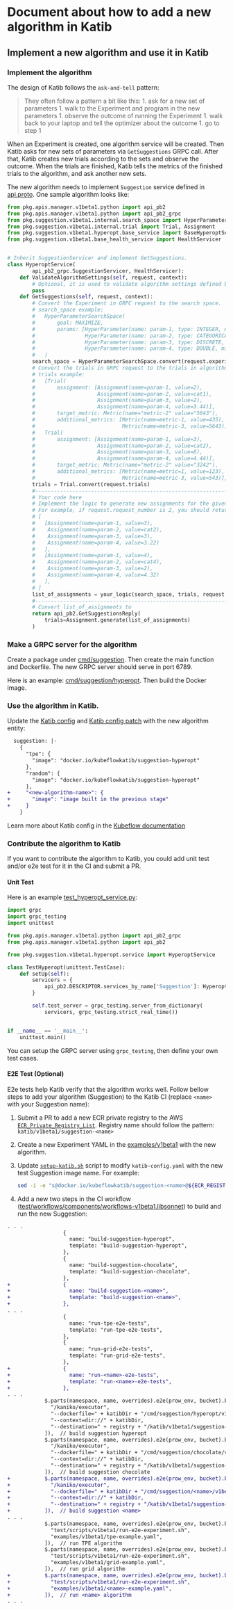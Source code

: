# Document about how to add a new algorithm in Katib

## Implement a new algorithm and use it in Katib

### Implement the algorithm

The design of Katib follows the `ask-and-tell` pattern:

> They often follow a pattern a bit like this: 1. ask for a new set of parameters 1. walk to the Experiment and program in the new parameters 1. observe the outcome of running the Experiment 1. walk back to your laptop and tell the optimizer about the outcome 1. go to step 1

When an Experiment is created, one algorithm service will be created. Then Katib asks for new sets of parameters via `GetSuggestions` GRPC call. After that, Katib creates new trials according to the sets and observe the outcome. When the trials are finished, Katib tells the metrics of the finished trials to the algorithm, and ask another new sets.

The new algorithm needs to implement `Suggestion` service defined in [api.proto](../pkg/apis/manager/v1beta1/api.proto). One sample algorithm looks like:

```python
from pkg.apis.manager.v1beta1.python import api_pb2
from pkg.apis.manager.v1beta1.python import api_pb2_grpc
from pkg.suggestion.v1beta1.internal.search_space import HyperParameter, HyperParameterSearchSpace
from pkg.suggestion.v1beta1.internal.trial import Trial, Assignment
from pkg.suggestion.v1beta1.hyperopt.base_service import BaseHyperoptService
from pkg.suggestion.v1beta1.base_health_service import HealthServicer


# Inherit SuggestionServicer and implement GetSuggestions.
class HyperoptService(
        api_pb2_grpc.SuggestionServicer, HealthServicer):
    def ValidateAlgorithmSettings(self, request, context):
        # Optional, it is used to validate algorithm settings defined by users.
        pass
    def GetSuggestions(self, request, context):
        # Convert the Experiment in GRPC request to the search space.
        # search_space example:
        #   HyperParameterSearchSpace(
        #       goal: MAXIMIZE,
        #       params: [HyperParameter(name: param-1, type: INTEGER, min: 1, max: 5, step: 0),
        #                HyperParameter(name: param-2, type: CATEGORICAL, list: cat1, cat2, cat3),
        #                HyperParameter(name: param-3, type: DISCRETE, list: 3, 2, 6),
        #                HyperParameter(name: param-4, type: DOUBLE, min: 1, max: 5, step: )]
        #   )
        search_space = HyperParameterSearchSpace.convert(request.experiment)
        # Convert the trials in GRPC request to the trials in algorithm side.
        # trials example:
        #   [Trial(
        #       assignment: [Assignment(name=param-1, value=2),
        #                    Assignment(name=param-2, value=cat1),
        #                    Assignment(name=param-3, value=2),
        #                    Assignment(name=param-4, value=3.44)],
        #       target_metric: Metric(name="metric-2" value="5643"),
        #       additional_metrics: [Metric(name=metric-1, value=435),
        #                            Metric(name=metric-3, value=5643)],
        #   Trial(
        #       assignment: [Assignment(name=param-1, value=3),
        #                    Assignment(name=param-2, value=cat2),
        #                    Assignment(name=param-3, value=6),
        #                    Assignment(name=param-4, value=4.44)],
        #       target_metric: Metric(name="metric-2" value="3242"),
        #       additional_metrics: [Metric(name=metric=1, value=123),
        #                            Metric(name=metric-3, value=543)],
        trials = Trial.convert(request.trials)
        #--------------------------------------------------------------
        # Your code here
        # Implement the logic to generate new assignments for the given request number.
        # For example, if request.request_number is 2, you should return:
        # [
        #   [Assignment(name=param-1, value=3),
        #    Assignment(name=param-2, value=cat2),
        #    Assignment(name=param-3, value=3),
        #    Assignment(name=param-4, value=3.22)
        #   ],
        #   [Assignment(name=param-1, value=4),
        #    Assignment(name=param-2, value=cat4),
        #    Assignment(name=param-3, value=2),
        #    Assignment(name=param-4, value=4.32)
        #   ],
        # ]
        list_of_assignments = your_logic(search_space, trials, request.request_number)
        #--------------------------------------------------------------
        # Convert list_of_assignments to
        return api_pb2.GetSuggestionsReply(
            trials=Assignment.generate(list_of_assignments)
        )
```

### Make a GRPC server for the algorithm

Create a package under [cmd/suggestion](../cmd/suggestion). Then create the main function and Dockerfile. The new GRPC server should serve in port 6789.

Here is an example: [cmd/suggestion/hyperopt](../cmd/suggestion/hyperopt).
Then build the Docker image.

### Use the algorithm in Katib.

Update the [Katib config](../manifests/v1beta1/components/controller/katib-config.yaml)
and [Katib config patch](../manifests/v1beta1/installs/katib-standalone/katib-config-patch.yaml)
with the new algorithm entity:

```diff
  suggestion: |-
    {
      "tpe": {
        "image": "docker.io/kubeflowkatib/suggestion-hyperopt"
      },
      "random": {
        "image": "docker.io/kubeflowkatib/suggestion-hyperopt"
      },
+     "<new-algorithm-name>": {
+       "image": "image built in the previous stage"
+     }
    }
```

Learn more about Katib config in the
[Kubeflow documentation](https://www.kubeflow.org/docs/components/katib/katib-config/)

### Contribute the algorithm to Katib

If you want to contribute the algorithm to Katib, you could add unit test and/or
e2e test for it in the CI and submit a PR.

#### Unit Test

Here is an example [test_hyperopt_service.py](../test/suggestion/v1beta1/test_hyperopt_service.py):

```python
import grpc
import grpc_testing
import unittest

from pkg.apis.manager.v1beta1.python import api_pb2_grpc
from pkg.apis.manager.v1beta1.python import api_pb2

from pkg.suggestion.v1beta1.hyperopt.service import HyperoptService

class TestHyperopt(unittest.TestCase):
    def setUp(self):
        servicers = {
            api_pb2.DESCRIPTOR.services_by_name['Suggestion']: HyperoptService()
        }

        self.test_server = grpc_testing.server_from_dictionary(
            servicers, grpc_testing.strict_real_time())


if __name__ == '__main__':
    unittest.main()
```

You can setup the GRPC server using `grpc_testing`, then define your own test cases.

#### E2E Test (Optional)

E2e tests help Katib verify that the algorithm works well.
Follow bellow steps to add your algorithm (Suggestion) to the Katib CI
(replace `<name>` with your Suggestion name):

1. Submit a PR to add a new ECR private registry to the AWS
   [`ECR_Private_Registry_List`](https://github.com/kubeflow/testing/blob/master/aws/IaC/CDK/test-infra/config/static_config/ECR_Resources.py#L18).
   Registry name should follow the pattern: `katib/v1beta1/suggestion-<name>`

1. Create a new Experiment YAML in the [examples/v1beta1](../examples/v1beta1)
   with the new algorithm.

1. Update [`setup-katib.sh`](../test/scripts/v1beta1/setup-katib.sh)
   script to modify `katib-config.yaml` with the new test Suggestion image name.
   For example:

   ```sh
   sed -i -e "s@docker.io/kubeflowkatib/suggestion-<name>@${ECR_REGISTRY}/${REPO_NAME}/v1beta1/suggestion-<name>@" ${FILE_PATH}
   ```

1. Add a new two steps in the CI workflow
   ([test/workflows/components/workflows-v1beta1.libsonnet](../test/workflows/components/workflows-v1beta1.libsonnet))
   to build and run the new Suggestion:

```diff
. . .
                  {
                    name: "build-suggestion-hyperopt",
                    template: "build-suggestion-hyperopt",
                  },
                  {
                    name: "build-suggestion-chocolate",
                    template: "build-suggestion-chocolate",
                  },
+                 {
+                   name: "build-suggestion-<name>",
+                   template: "build-suggestion-<name>",
+                 },
. . .
                  {
                    name: "run-tpe-e2e-tests",
                    template: "run-tpe-e2e-tests",
                  },
                  {
                    name: "run-grid-e2e-tests",
                    template: "run-grid-e2e-tests",
                  },
+                 {
+                   name: "run-<name>-e2e-tests",
+                   template: "run-<name>-e2e-tests",
+                 },
. . .
            $.parts(namespace, name, overrides).e2e(prow_env, bucket).buildTemplate("build-suggestion-hyperopt", kanikoExecutorImage, [
              "/kaniko/executor",
              "--dockerfile=" + katibDir + "/cmd/suggestion/hyperopt/v1beta1/Dockerfile",
              "--context=dir://" + katibDir,
              "--destination=" + registry + "/katib/v1beta1/suggestion-hyperopt:$(PULL_BASE_SHA)",
            ]),  // build suggestion hyperopt
            $.parts(namespace, name, overrides).e2e(prow_env, bucket).buildTemplate("build-suggestion-chocolate", kanikoExecutorImage, [
              "/kaniko/executor",
              "--dockerfile=" + katibDir + "/cmd/suggestion/chocolate/v1beta1/Dockerfile",
              "--context=dir://" + katibDir,
              "--destination=" + registry + "/katib/v1beta1/suggestion-chocolate:$(PULL_BASE_SHA)",
            ]),  // build suggestion chocolate
+           $.parts(namespace, name, overrides).e2e(prow_env, bucket).buildTemplate("build-suggestion-<name>", kanikoExecutorImage, [
+             "/kaniko/executor",
+             "--dockerfile=" + katibDir + "/cmd/suggestion/<name>/v1beta1/Dockerfile",
+             "--context=dir://" + katibDir,
+             "--destination=" + registry + "/katib/v1beta1/suggestion-<name>:$(PULL_BASE_SHA)",
+           ]),  // build suggestion <name>
. . .
            $.parts(namespace, name, overrides).e2e(prow_env, bucket).buildTemplate("run-tpe-e2e-tests", testWorkerImage, [
              "test/scripts/v1beta1/run-e2e-experiment.sh",
              "examples/v1beta1/tpe-example.yaml",
            ]),  // run TPE algorithm
            $.parts(namespace, name, overrides).e2e(prow_env, bucket).buildTemplate("run-grid-e2e-tests", testWorkerImage, [
              "test/scripts/v1beta1/run-e2e-experiment.sh",
              "examples/v1beta1/grid-example.yaml",
            ]),  // run grid algorithm
+           $.parts(namespace, name, overrides).e2e(prow_env, bucket).buildTemplate("run-<name>-e2e-tests", testWorkerImage, [
+             "test/scripts/v1beta1/run-e2e-experiment.sh",
+             "examples/v1beta1/<name>-example.yaml",
+           ]),  // run <name> algorithm
. . .
```
